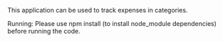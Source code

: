 This application can be used to track expenses in categories. 

Running:
Please use npm install (to install node_module dependencies) before running the code.
